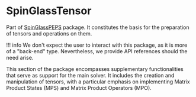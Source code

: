 # SpinGlassTensor

Part of [SpinGlassPEPS](https://github.com/euro-hpc-pl/SpinGlassPEPS.jl) package. It constitutes the basis for the preparation of tensors and operations on them.

!!! info
    We don't expect the user to interact with this package, as it is more of a "back-end" type. Nevertheless, we provide API references should the need arise.

This section of the package encompasses supplementary functionalities that serve as support for the main solver. It includes the creation and manipulation of tensors, with a particular emphasis on implementing Matrix Product States (MPS) and Matrix Product Operators (MPO). 